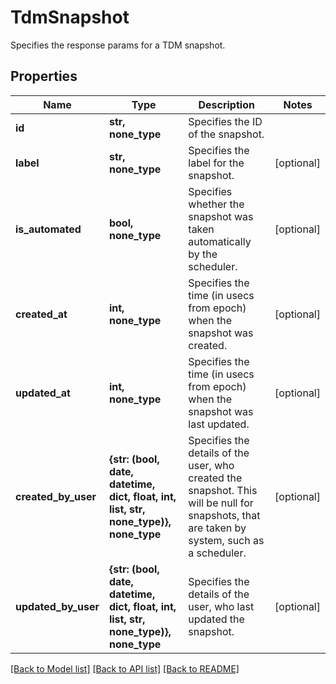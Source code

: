 # TdmSnapshot

Specifies the response params for a TDM snapshot.

## Properties
Name | Type | Description | Notes
------------ | ------------- | ------------- | -------------
**id** | **str, none_type** | Specifies the ID of the snapshot. | 
**label** | **str, none_type** | Specifies the label for the snapshot. | [optional] 
**is_automated** | **bool, none_type** | Specifies whether the snapshot was taken automatically by the scheduler. | [optional] 
**created_at** | **int, none_type** | Specifies the time (in usecs from epoch) when the snapshot was created. | [optional] 
**updated_at** | **int, none_type** | Specifies the time (in usecs from epoch) when the snapshot was last updated. | [optional] 
**created_by_user** | **{str: (bool, date, datetime, dict, float, int, list, str, none_type)}, none_type** | Specifies the details of the user, who created the snapshot. This will be null for snapshots, that are taken by system, such as a scheduler. | [optional] 
**updated_by_user** | **{str: (bool, date, datetime, dict, float, int, list, str, none_type)}, none_type** | Specifies the details of the user, who last updated the snapshot. | [optional] 

[[Back to Model list]](../README.md#documentation-for-models) [[Back to API list]](../README.md#documentation-for-api-endpoints) [[Back to README]](../README.md)


